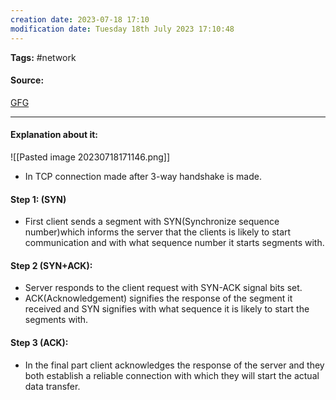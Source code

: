 ```yaml
---
creation date: 2023-07-18 17:10
modification date: Tuesday 18th July 2023 17:10:48
---
```


**Tags:** #network 

#### Source:
[GFG](https://www.geeksforgeeks.org/tcp-3-way-handshake-process/)

--------------------------------------

#### Explanation about it:

![[Pasted image 20230718171146.png]]

* In TCP connection made after 3-way handshake is made.


#### Step 1: (SYN)
* First client sends a segment with SYN(Synchronize sequence number)which informs the server that the clients is likely to start communication and with what sequence number it starts segments with.

#### Step 2 (SYN+ACK):
* Server responds to the client request with SYN-ACK signal bits set.
* ACK(Acknowledgement) signifies the response of the segment it received and SYN signifies with what sequence it is likely to start the segments with.

#### Step 3 (ACK):
* In the final part client acknowledges the response of the server and they both establish a reliable connection with which they will start the actual data transfer.